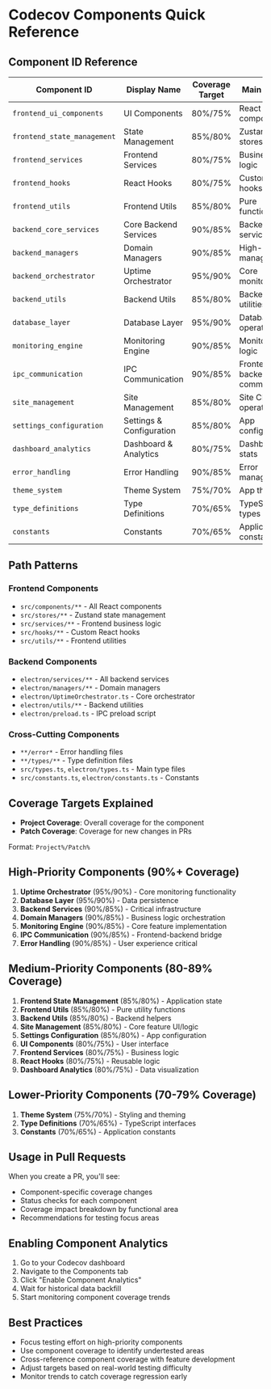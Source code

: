 # Codecov Components Quick Reference

## Component ID Reference

| Component ID                | Display Name             | Coverage Target | Main Focus            |
| --------------------------- | ------------------------ | --------------- | --------------------- |
| `frontend_ui_components`    | UI Components            | 80%/75%         | React components      |
| `frontend_state_management` | State Management         | 85%/80%         | Zustand stores        |
| `frontend_services`         | Frontend Services        | 80%/75%         | Business logic        |
| `frontend_hooks`            | React Hooks              | 80%/75%         | Custom hooks          |
| `frontend_utils`            | Frontend Utils           | 85%/80%         | Pure functions        |
| `backend_core_services`     | Core Backend Services    | 90%/85%         | Backend services      |
| `backend_managers`          | Domain Managers          | 90%/85%         | High-level managers   |
| `backend_orchestrator`      | Uptime Orchestrator      | 95%/90%         | Core monitoring       |
| `backend_utils`             | Backend Utils            | 85%/80%         | Backend utilities     |
| `database_layer`            | Database Layer           | 95%/90%         | Database operations   |
| `monitoring_engine`         | Monitoring Engine        | 90%/85%         | Monitoring logic      |
| `ipc_communication`         | IPC Communication        | 90%/85%         | Frontend-backend comm |
| `site_management`           | Site Management          | 85%/80%         | Site CRUD operations  |
| `settings_configuration`    | Settings & Configuration | 85%/80%         | App configuration     |
| `dashboard_analytics`       | Dashboard & Analytics    | 80%/75%         | Dashboard & stats     |
| `error_handling`            | Error Handling           | 90%/85%         | Error management      |
| `theme_system`              | Theme System             | 75%/70%         | App theming           |
| `type_definitions`          | Type Definitions         | 70%/65%         | TypeScript types      |
| `constants`                 | Constants                | 70%/65%         | Application constants |

## Path Patterns

### Frontend Components

- `src/components/**` - All React components
- `src/stores/**` - Zustand state management
- `src/services/**` - Frontend business logic
- `src/hooks/**` - Custom React hooks
- `src/utils/**` - Frontend utilities

### Backend Components

- `electron/services/**` - All backend services
- `electron/managers/**` - Domain managers
- `electron/UptimeOrchestrator.ts` - Core orchestrator
- `electron/utils/**` - Backend utilities
- `electron/preload.ts` - IPC preload script

### Cross-Cutting Components

- `**/error*` - Error handling files
- `**/types/**` - Type definition files
- `src/types.ts`, `electron/types.ts` - Main type files
- `src/constants.ts`, `electron/constants.ts` - Constants

## Coverage Targets Explained

- **Project Coverage**: Overall coverage for the component
- **Patch Coverage**: Coverage for new changes in PRs

Format: `Project%/Patch%`

## High-Priority Components (90%+ Coverage)

1. **Uptime Orchestrator** (95%/90%) - Core monitoring functionality
2. **Database Layer** (95%/90%) - Data persistence
3. **Backend Services** (90%/85%) - Critical infrastructure
4. **Domain Managers** (90%/85%) - Business logic orchestration
5. **Monitoring Engine** (90%/85%) - Core feature implementation
6. **IPC Communication** (90%/85%) - Frontend-backend bridge
7. **Error Handling** (90%/85%) - User experience critical

## Medium-Priority Components (80-89% Coverage)

1. **Frontend State Management** (85%/80%) - Application state
2. **Frontend Utils** (85%/80%) - Pure utility functions
3. **Backend Utils** (85%/80%) - Backend helpers
4. **Site Management** (85%/80%) - Core feature UI/logic
5. **Settings Configuration** (85%/80%) - App configuration
6. **UI Components** (80%/75%) - User interface
7. **Frontend Services** (80%/75%) - Business logic
8. **React Hooks** (80%/75%) - Reusable logic
9. **Dashboard Analytics** (80%/75%) - Data visualization

## Lower-Priority Components (70-79% Coverage)

1. **Theme System** (75%/70%) - Styling and theming
2. **Type Definitions** (70%/65%) - TypeScript interfaces
3. **Constants** (70%/65%) - Application constants

## Usage in Pull Requests

When you create a PR, you'll see:

- Component-specific coverage changes
- Status checks for each component
- Coverage impact breakdown by functional area
- Recommendations for testing focus areas

## Enabling Component Analytics

1. Go to your Codecov dashboard
2. Navigate to the Components tab
3. Click "Enable Component Analytics"
4. Wait for historical data backfill
5. Start monitoring component coverage trends

## Best Practices

- Focus testing effort on high-priority components
- Use component coverage to identify undertested areas
- Cross-reference component coverage with feature development
- Adjust targets based on real-world testing difficulty
- Monitor trends to catch coverage regression early
